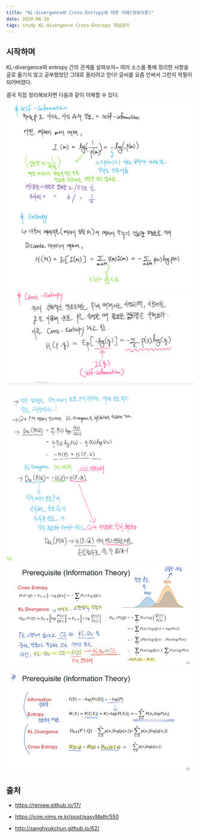 ```yaml
---
title: "KL-divergence와 Cross-Entropy에 대한 이해(정보이론)"
date: 2020-08-10
tags: study KL-divergence Cross-Entropy 개념정리
---
```


## 시작하며

KL-divergence와 entropy 간의 관계를 살펴보자~ 여러 소스를 통해 정리한 사항을 글로 옮기지 않고 공부했었던 그대로 올리려고 한다! 글씨를 요즘 안써서 그런지 악필이 되어버렸다.

결국 직접 정리해보자면 다음과 같이 이해할 수 있다.

![cross-entropy-1](/assets/images/cross-entropy-1.jpg)
![cross-entropy-2](/assets/images/cross-entropy-2.jpg)
![cross-entropy-3](/assets/images/cross-entropy-3.jpg)
![정보이론-1](/assets/images/정보이론-1.PNG)
![정보이론-2](/assets/images/정보이론-2.PNG)

## 출처
- https://reniew.github.io/17/

- https://icim.nims.re.kr/post/easyMath/550

- http://sanghyukchun.github.io/62/
